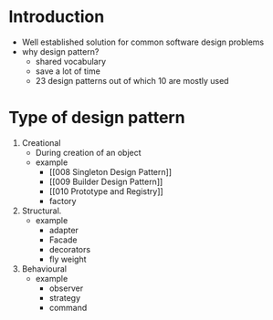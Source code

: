 # Introduction
- Well established solution for common software design problems
- why design pattern?
	- shared vocabulary
	- save a lot of time
	- 23 design patterns out of which 10 are mostly used

# Type of design pattern
1. Creational
	- During creation of an object
	- example
		- [[008 Singleton Design Pattern]]
		- [[009 Builder Design Pattern]]
		- [[010 Prototype and Registry]]
		- factory
2. Structural.
	- example
		- adapter
		- Facade
		- decorators
		- fly weight
3. Behavioural
	- example
		- observer
		- strategy
		- command